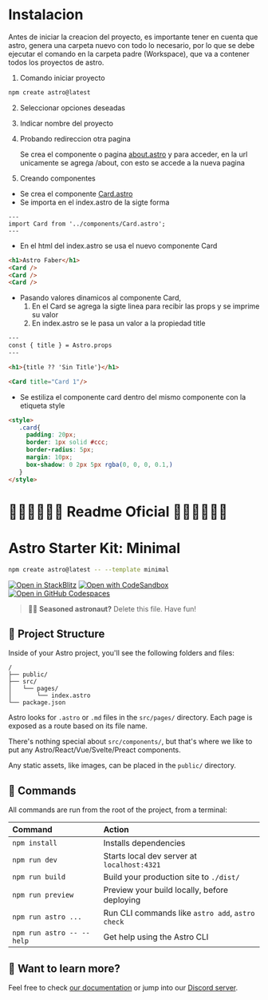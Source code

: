 # Instalacion

Antes de iniciar la creacion del proyecto, es importante tener en cuenta que astro, genera una carpeta nuevo con todo lo necesario, por lo que se debe ejecutar el comando en la carpeta padre (Workspace), que va a contener todos los proyectos de astro.

1. Comando iniciar proyecto 
```sh
npm create astro@latest
```

2. Seleccionar opciones deseadas
3. Indicar nombre del proyecto
4. Probando redireccion otra pagina

    Se crea el componente o pagina [about.astro](/first-astro/src/pages/about.astro) y para acceder, en la url unicamente se agrega /about, con esto se accede a la nueva pagina

5. Creando componentes 
 - Se crea el componente [Card.astro](/first-astro/src/components/Card.astro)
 - Se importa en el index.astro de la sigte forma

``` astro
---
import Card from '../components/Card.astro';
---
```
  - En el html del index.astro se usa el nuevo componente Card

```html
<h1>Astro Faber</h1>
<Card />
<Card />
<Card />
```

  - Pasando valores dinamicos al componente Card, 
    1.  En el Card se agrega la sigte linea para recibir las props y se imprime su valor
    2.  En index.astro se le pasa un valor a la propiedad title
```html
---
const { title } = Astro.props
---

<h1>{title ?? 'Sin Title'}</h1>
```

```html
<Card title="Card 1"/>
```

- Se estiliza el componente card dentro del mismo componente con la etiqueta style
```html
<style>
   .card{
     padding: 20px;
     border: 1px solid #ccc;
     border-radius: 5px;
     margin: 10px;
     box-shadow: 0 2px 5px rgba(0, 0, 0, 0.1,)
   }
</style>
```



#  🔵🔵🔵🔵🔵🔵 Readme Oficial 🔵🔵🔵🔵🔵🔵

# Astro Starter Kit: Minimal

```sh
npm create astro@latest -- --template minimal
```

[![Open in StackBlitz](https://developer.stackblitz.com/img/open_in_stackblitz.svg)](https://stackblitz.com/github/withastro/astro/tree/latest/examples/minimal)
[![Open with CodeSandbox](https://assets.codesandbox.io/github/button-edit-lime.svg)](https://codesandbox.io/p/sandbox/github/withastro/astro/tree/latest/examples/minimal)
[![Open in GitHub Codespaces](https://github.com/codespaces/badge.svg)](https://codespaces.new/withastro/astro?devcontainer_path=.devcontainer/minimal/devcontainer.json)

> 🧑‍🚀 **Seasoned astronaut?** Delete this file. Have fun!

## 🚀 Project Structure

Inside of your Astro project, you'll see the following folders and files:

```text
/
├── public/
├── src/
│   └── pages/
│       └── index.astro
└── package.json
```

Astro looks for `.astro` or `.md` files in the `src/pages/` directory. Each page is exposed as a route based on its file name.

There's nothing special about `src/components/`, but that's where we like to put any Astro/React/Vue/Svelte/Preact components.

Any static assets, like images, can be placed in the `public/` directory.

## 🧞 Commands

All commands are run from the root of the project, from a terminal:

| Command                   | Action                                           |
| :------------------------ | :----------------------------------------------- |
| `npm install`             | Installs dependencies                            |
| `npm run dev`             | Starts local dev server at `localhost:4321`      |
| `npm run build`           | Build your production site to `./dist/`          |
| `npm run preview`         | Preview your build locally, before deploying     |
| `npm run astro ...`       | Run CLI commands like `astro add`, `astro check` |
| `npm run astro -- --help` | Get help using the Astro CLI                     |

## 👀 Want to learn more?

Feel free to check [our documentation](https://docs.astro.build) or jump into our [Discord server](https://astro.build/chat).
